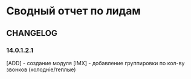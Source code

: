 # Сводный отчет по лидам

## CHANGELOG

### 14.0.1.2.1

[ADD] - создание модуля
[IMX] - добавление группировки по кол-ву звонков (холодніе/теплые)

